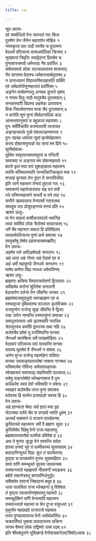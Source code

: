 ```yaml
---
title: ०३८

---
```

सूत उवाच-  
एवं सम्बोधितो वेनः पापभावं गतः किल  
पुरुषेण तेन जैनेन महापापेन मोहितः १  
नमस्कृत्य ततः पादौ तस्यैव च दुरात्मनः  
वेदधर्मं परित्यज्य सत्यधर्मादिकां क्रियाम् २  
सुयज्ञानां निवृत्तिः स्याद्वेदानां हितथैव च  
पुण्यशास्त्रमयो धर्मस्तदा नैव प्रवर्तितः ३  
सर्वपापमयो लोकः सञ्जातस्तस्य शासनात्  
नैव यागाश्च वेदाश्च धर्मशास्त्रार्थमुत्तमम् ४  
न दानाध्ययनं विप्रास्तस्मिञ्छासति पार्थिवे  
एवं धर्मप्रलोपोभून्महत्पापं प्रवर्तितम् ५  
अङ्गेन वार्यमाणस्तु अन्यथा कुरुते भृशम्  
न ननाम पितुः पादौ मातुश्चैव दुरात्मवान् ६  
सनकस्यापि विप्रस्य अहमेकः प्रतापवान्  
पित्रा निवार्यमाणश्च मात्रा चैव दुरात्मवान् ७  
न करोति शुभं पुण्यं तीर्थदानादिकं कदा  
आत्मभावानुरूपं च बहुकालं महायशाः ८  
पुनः सर्वैर्विचार्यैवं कस्मात्पापी व्यजायत  
अङ्गप्रजापतेः पुत्रो वंशलाञ्छनमागतः ९  
पुनः पप्रच्छ धर्मात्मा सुतां मृत्योर्महात्मनः  
कस्य दोषात्समुत्पन्नो वद सत्यं मम प्रिये १०  
सुनीथोवाच-  
पूर्वमेव स्ववृत्तान्तमात्मपुण्यं च नन्दिनी  
समाचष्ट च अङ्गाय मम दोषान्महामते ११  
बाल्ये कृतं मया पापं सुशङ्खस्य महात्मनः  
तपसि संस्थितस्यापि नान्यत्किञ्चित्कृतं मया १२  
शप्ताहं कुप्यता तेन दुष्टा ते सन्ततिर्भवेत्  
इति जाने महाभाग तेनायं दुष्टतां गतः १३  
समाकर्ण्य महातेजास्तया सह वनं ययौ  
गते तस्मिन्महाभागे सभार्ये च वने तदा १४  
सप्तैते ऋषयस्तत्र वेनपार्श्वं गतास्तथा  
समाहूय ततः प्रोचुरङ्गस्य तनयं प्रति १५  
ऋषय ऊचुः-  
मा वेन साहसं कार्षीःप्रजापालो भवानिह  
त्वया सर्वमिदं लोकं त्रैलोक्यं सचराचरम् १६  
धर्मे चैव महाभाग सकलं हि प्रतिष्ठितम्  
पापकर्मपरित्यज्य पुण्यं कर्म समाचर १७  
एवमुक्तेषु तेष्वेव प्रहसन्वाक्यमब्रवीत्  
वेन उवाच-  
अहमेव परो धर्मोऽहमेवार्हः सनातनः १८  
अहं धाता अहं गोप्ता अहं वेदार्थ एव च  
अहं धर्मो महापुण्यो जैनधर्मः सनातनः १९  
मामेव कर्मणा विप्रा भजध्वं धर्मरूपिणम्  
ऋषय उचुः-  
ब्राह्मणाः क्षत्त्रिया वैश्यास्त्रयोवर्णा द्विजातयः २०  
सर्वेषामेव वर्णानां श्रुतिरेषा सनातनी  
वेदाचारेण वर्तन्ते तेन जीवन्ति जन्तवः २१  
ब्रह्मवंशात्समुद्भूतो भवान्ब्राह्मण एव च  
पश्चाद्राजा पृथिव्याश्च सञ्जातः कृतविक्रमः २२  
राजपुण्येन राजेन्द्र सुखं जीवन्ति वै द्विजाः  
राज्ञः पापेन नश्यन्ति तस्मात्पुण्यं समाचर २३  
समादृतस्त्वया धर्मः कृतश्चापि नराधिप  
त्रेतायुगस्य कर्मापि द्वापरस्य तथा नहि २४  
कलेश्चैव प्रवेशं तु वर्त्तयिष्यन्ति मानवाः  
जैनधर्मं समाश्रित्य सर्वे पापप्रमोहिताः २५  
वेदाचारं परित्यज्य पापं यास्यन्ति मानवाः  
पापस्य मूलमेवं वै जैनधर्मं न संशयः २६  
अनेन मुग्धा राजेन्द्र महामोहेन पातिताः  
मानवाः पापसङ्घातास्तेषां नाशाय नान्यथा २७  
भविष्यत्येव गोविन्दः सर्वपापापहारकः  
स्वेच्छारूपं समासाद्य संहरिष्यति पातकात् २८  
पापेषु सङ्गतेष्वेवं म्लेच्छनाशाय वै पुनः  
कल्किरेव स्वयं देवो भविष्यति न संशयः २९  
व्यवहारं कलेश्चैव त्यज पुण्यं समाश्रय  
वर्तयस्व हि सत्येन प्रजापालो भवस्व हि ३०  
वेन उवाच-  
अहं ज्ञानवतां श्रेष्ठः सर्वं ज्ञातं मया इह  
योऽन्यथा वर्तते चैव स दण्ड्यो भवति ध्रुवम् ३१  
अत्यर्थं भाषमाणं तं राजानं पापचेतनम्  
कुपितास्ते महात्मानः सर्वे वै ब्रह्मणः सुताः ३२  
कुपितेष्वेव विप्रेषु वेनो राजा महात्मसु  
ब्रह्मशापभयात्तेषां वल्मीकं प्रविवेश ह ३३  
अथ ते मुनयः क्रुद्धा वेनं पश्यन्ति सर्वतः  
ज्ञात्वा प्रनष्टं भूपं तं वल्मीकस्थं सुसाम्प्रतम् ३४  
बलादानिन्युस्तं विप्राः क्रूरं तं पापचेतनम्  
दृष्ट्वा च पापकर्माणं मुनयः सुसमाहिताः ३५  
सव्यं पाणिं ममन्थुस्ते भूपस्य जातमन्यवः  
तस्माज्जातो महाह्रस्वो नीलवर्णो भयङ्करः ३६  
बर्बरो रक्तनेत्रस्तु बाणपाणिर्धनुर्द्धरः  
सर्वेषामेव पापानां निषादानां बभूव ह ३७  
धाता पालयिता राजा म्लेच्छानां तु विशेषतः  
तं दृष्ट्वा पापकर्माणमृषयस्तु महामते ३८  
ममन्थुर्दक्षिणं पाणिं वेनस्यापि महात्मनः  
तस्माज्जातो महात्मा स येन दुग्धा वसुन्धरा ३९  
पृथुर्नाम महाप्राज्ञो राजराजो महाबलः  
तस्य पुण्यप्रसादाच्च वेनो धर्मार्थकोविदः ४०  
चक्रवर्तिपदं भुक्त्वा प्रसादात्तस्य चक्रिणः  
जगाम वैष्णवं लोकं तद्विष्णोः परमं पदम् ४१  
इति श्रीपद्मपुराणे भूमिखण्डे वेनोपाख्यानेऽष्टत्रिंशोऽध्यायः ३८